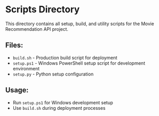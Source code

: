 # Scripts Directory

This directory contains all setup, build, and utility scripts for the Movie Recommendation API project.

## Files:
- `build.sh` - Production build script for deployment
- `setup.ps1` - Windows PowerShell setup script for development environment
- `setup.py` - Python setup configuration

## Usage:
- Run `setup.ps1` for Windows development setup
- Use `build.sh` during deployment processes